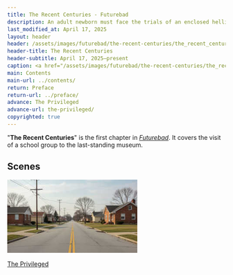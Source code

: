 ```yaml
---
title: The Recent Centuries - Futurebad
description: An adult newborn must face the trials of an enclosed hellish dimension of flesh
last_modified_at: April 17, 2025
layout: header
header: /assets/images/futurebad/the-recent-centuries/the_recent_centuries_placeholder_blur.jpg
header-title: The Recent Centuries
header-subtitle: April 17, 2025–present
caption: <a href="/assets/images/futurebad/the-recent-centuries/the_recent_centuries_placeholder.jpg" target="_blank">AI placeholder artwork</a> generated above using <a href="https://creator.nightcafe.studio/creation/umB4hxMUp9glTamg3rqi" target="_blank">HiDream I1 Dev</a> — <a href="https://creativecommons.org/publicdomain/zero/1.0/" target="_blank">CC0 1.0</a>
main: Contents
main-url: ../contents/
return: Preface
return-url: ../preface/
advance: The Privileged
advance-url: the-privileged/
copyrighted: true
---
```


"**The Recent Centuries**" is the first chapter in *[Futurebad](../)*. It covers the visit of a school group to the last-standing museum.

## Scenes

<div markdown=0>
  <a class="feature option cropped" href="the-privileged/">
    <img src="/assets/images/futurebad/the-recent-centuries/the_privileged_placeholder_small.jpg" alt="The Privileged placeholder artwork">
    <div><p>The Privileged</p></div>
  </a>
</div>